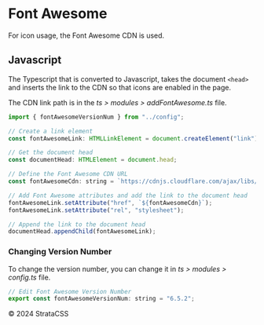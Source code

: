 # Font Awesome

For icon usage, the Font Awesome CDN is used.

## Javascript

The Typescript that is converted to Javascript, takes the document `<head>` and inserts the link to the CDN so that icons are enabled in the page.

The CDN link path is in the _ts > modules > addFontAwesome.ts_ file.

```js
import { fontAwesomeVersionNum } from "../config";

// Create a link element
const fontAwesomeLink: HTMLLinkElement = document.createElement("link");

// Get the document head
const documentHead: HTMLElement = document.head;

// Define the Font Awesome CDN URL
const fontAwesomeCdn: string = `https://cdnjs.cloudflare.com/ajax/libs/font-awesome/${fontAwesomeVersionNum}/css/all.min.css`;

// Add Font Awesome attributes and add the link to the document head
fontAwesomeLink.setAttribute("href", `${fontAwesomeCdn}`);
fontAwesomeLink.setAttribute("rel", "stylesheet");

// Append the link to the document head
documentHead.appendChild(fontAwesomeLink);
```

### Changing Version Number

To change the version number, you can change it in _ts > modules > config.ts_ file.

```js
// Edit Font Awesome Version Number
export const fontAwesomeVersionNum: string = "6.5.2";
```

  <div class="footer">
    <p>&copy; 2024 StrataCSS</p>
  </div>
